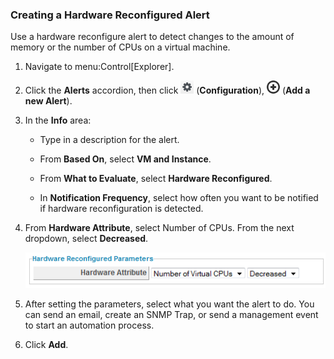 ### Creating a Hardware Reconfigured Alert

Use a hardware reconfigure alert to detect changes to the amount of
memory or the number of CPUs on a virtual machine.

1.  Navigate to menu:Control\[Explorer\].

2.  Click the **Alerts** accordion, then click ![1847](/images/1847.png)
    (**Configuration**), ![1862](/images/1862.png) (**Add a new
    Alert**).

3.  In the **Info** area:

      - Type in a description for the alert.

      - From **Based On**, select **VM and Instance**.

      - From **What to Evaluate**, select **Hardware Reconfigured**.

      - In **Notification Frequency**, select how often you want to be
        notified if hardware reconfiguration is detected.

4.  From **Hardware Attribute**, select Number of CPUs. From the next
    dropdown, select **Decreased**.

    ![1973](/images/1973.png)

5.  After setting the parameters, select what you want the alert to do.
    You can send an email, create an SNMP Trap, or send a management
    event to start an automation process.

6.  Click **Add**.
